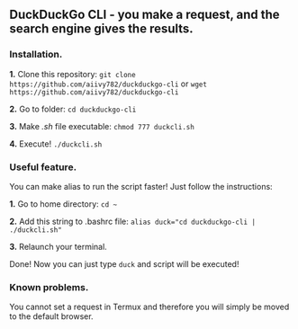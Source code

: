## DuckDuckGo CLI - you make a request, and the search engine gives the results.

### Installation.

**1.** Clone this repository: `git clone https://github.com/aiivy782/duckduckgo-cli` or `wget https://github.com/aiivy782/duckduckgo-cli`

**2.** Go to folder: `cd duckduckgo-cli`

**3.** Make *.sh* file executable: `chmod 777 duckcli.sh`

**4.** Execute! `./duckcli.sh`

### Useful feature.

You can make alias to run the script faster! Just follow the instructions:

**1.** Go to home directory: `cd ~`

**2.** Add this string to .bashrc file: `alias duck="cd duckduckgo-cli | ./duckcli.sh"`

**3.** Relaunch your terminal.

Done! Now you can just type `duck` and script will be executed!

### Known problems.

You cannot set a request in Termux and therefore you will simply be moved to the default browser.
